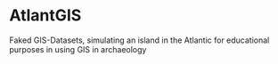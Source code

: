 AtlantGIS
=========

Faked GIS-Datasets, simulating an island in the Atlantic for educational purposes in using GIS in archaeology
